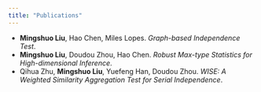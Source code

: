 ```yaml
---
title: "Publications"
---
```


- **Mingshuo Liu**, Hao Chen, Miles Lopes. *Graph-based Independence Test*. 
- **Mingshuo Liu**, Doudou Zhou, Hao Chen. *Robust Max-type Statistics for High-dimensional Inference*. 
- Qihua Zhu, **Mingshuo Liu**, Yuefeng Han, Doudou Zhou. *WISE: A Weighted Similarity Aggregation Test for Serial Independence*.
